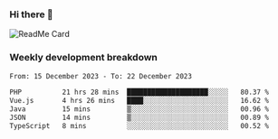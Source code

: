 ### Hi there 👋

<!--
**itzcy/itzcy** is a ✨ _special_ ✨ repository because its `README.md` (this file) appears on your GitHub profile.

Here are some ideas to get you started:

- 🔭 I’m currently working on ...
- 🌱 I’m currently learning ...
- 👯 I’m looking to collaborate on ...
- 🤔 I’m looking for help with ...
- 💬 Ask me about ...
- 📫 How to reach me: ...
- 😄 Pronouns: ...
- ⚡ Fun fact: ...
-->
![ReadMe Card](https://github-readme-stats.vercel.app/api?username=itzcy&show_icons=true&title_color=2d3198&icon_color=797cb8&text_color=24292e&bg_color=f6f8fa)

### Weekly development breakdown
<!--START_SECTION:waka-->

```txt
From: 15 December 2023 - To: 22 December 2023

PHP          21 hrs 28 mins  ████████████████████░░░░░   80.37 %
Vue.js       4 hrs 26 mins   ████░░░░░░░░░░░░░░░░░░░░░   16.62 %
Java         15 mins         ▒░░░░░░░░░░░░░░░░░░░░░░░░   00.96 %
JSON         14 mins         ▒░░░░░░░░░░░░░░░░░░░░░░░░   00.89 %
TypeScript   8 mins          ░░░░░░░░░░░░░░░░░░░░░░░░░   00.52 %
```

<!--END_SECTION:waka-->
